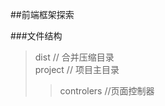 ##前端框架探索

###文件结构

>dist               // 合并压缩目录       
>project            // 项目主目录
>>controlers        //页面控制器
